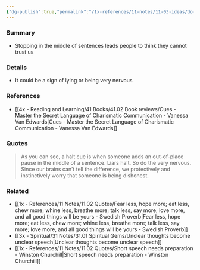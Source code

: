 ```yaml
---
{"dg-publish":true,"permalink":"/1x-references/11-notes/11-03-ideas/do-not-stop-in-the-middle-of-sentences/","title":"Do not stop in the middle of sentences","created":"2024-08-13T11:48:36.024+03:00","updated":"2024-08-16T20:51:09.571+03:00"}
---
```



### Summary
- Stopping in the middle of sentences leads people to think they cannot trust us

### Details
- It could be a sign of lying or being very nervous

### References
- [[4x - Reading and Learning/41 Books/41.02 Book reviews/Cues - Master the Secret Language of Charismatic Communication - Vanessa Van Edwards\|Cues - Master the Secret Language of Charismatic Communication - Vanessa Van Edwards]]

### Quotes
> As you can see, a halt cue is when someone adds an out-of-place pause in the middle of a sentence. Liars halt. So do the very nervous. Since our brains can’t tell the difference, we protectively and instinctively worry that someone is being dishonest. 


### Related
- [[1x - References/11 Notes/11.02 Quotes/Fear less, hope more; eat less, chew more; whine less, breathe more; talk less, say more; love more, and all good things will be yours - Swedish Proverb\|Fear less, hope more; eat less, chew more; whine less, breathe more; talk less, say more; love more, and all good things will be yours - Swedish Proverb]]
- [[3x - Spiritual/31 Notes/31.01 Spiritual Gems/Unclear thoughts become unclear speech\|Unclear thoughts become unclear speech]]
- [[1x - References/11 Notes/11.02 Quotes/Short speech needs preparation - Winston Churchill\|Short speech needs preparation - Winston Churchill]]
